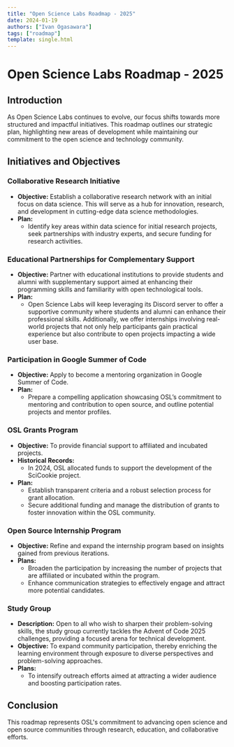 ```yaml
---
title: "Open Science Labs Roadmap - 2025"
date: 2024-01-19
authors: ["Ivan Ogasawara"]
tags: ["roadmap"]
template: single.html
---
```


# Open Science Labs Roadmap - 2025

## Introduction

As Open Science Labs continues to evolve, our focus shifts towards more
structured and impactful initiatives. This roadmap outlines our strategic plan,
highlighting new areas of development while maintaining our commitment to the
open science and technology community.

## Initiatives and Objectives

### Collaborative Research Initiative

- **Objective:** Establish a collaborative research network with an initial
  focus on data science. This will serve as a hub for innovation, research, and
  development in cutting-edge data science methodologies.
- **Plan:**
  - Identify key areas within data science for initial research projects, seek
    partnerships with industry experts, and secure funding for research
    activities.

### Educational Partnerships for Complementary Support

- **Objective:** Partner with educational institutions to provide students and
  alumni with supplementary support aimed at enhancing their programming skills
  and familiarity with open technological tools.
- **Plan:**
  - Open Science Labs will keep leveraging its Discord server to offer a
    supportive community where students and alumni can enhance their
    professional skills. Additionally, we offer internships involving real-world
    projects that not only help participants gain practical experience but also
    contribute to open projects impacting a wide user base.

### Participation in Google Summer of Code

- **Objective:** Apply to become a mentoring organization in Google Summer of
  Code.
- **Plan:**
  - Prepare a compelling application showcasing OSL’s commitment to mentoring
    and contribution to open source, and outline potential projects and mentor
    profiles.

### OSL Grants Program

- **Objective:** To provide financial support to affiliated and incubated
  projects.
- **Historical Records:**
  - In 2024, OSL allocated funds to support the development of the SciCookie
    project.
- **Plan:**
  - Establish transparent criteria and a robust selection process for grant
    allocation.
  - Secure additional funding and manage the distribution of grants to foster
    innovation within the OSL community.

### Open Source Internship Program

- **Objective:** Refine and expand the internship program based on insights
  gained from previous iterations.
- **Plans:**
  - Broaden the participation by increasing the number of projects that are
    affiliated or incubated within the program.
  - Enhance communication strategies to effectively engage and attract more
    potential candidates.

### Study Group

- **Description:** Open to all who wish to sharpen their problem-solving skills,
  the study group currently tackles the Advent of Code 2025 challenges,
  providing a focused arena for technical development.
- **Objective:** To expand community participation, thereby enriching the
  learning environment through exposure to diverse perspectives and
  problem-solving approaches.
- **Plans:**
  - To intensify outreach efforts aimed at attracting a wider audience and
    boosting participation rates.

## Conclusion

This roadmap represents OSL's commitment to advancing open science and open
source communities through research, education, and collaborative efforts.
